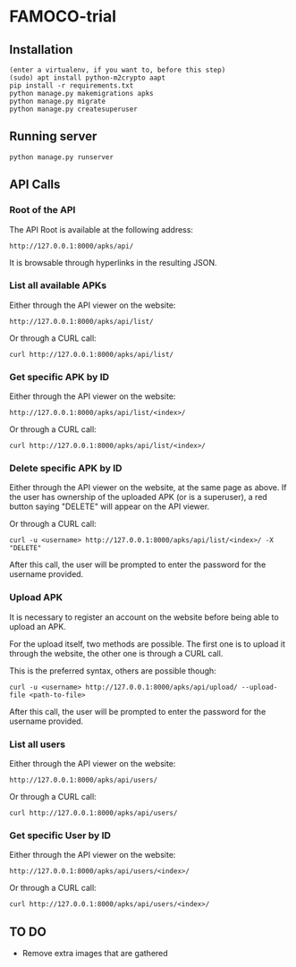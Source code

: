 # FAMOCO-trial

## Installation

```
(enter a virtualenv, if you want to, before this step)
(sudo) apt install python-m2crypto aapt
pip install -r requirements.txt
python manage.py makemigrations apks
python manage.py migrate
python manage.py createsuperuser
```

## Running server

```
python manage.py runserver
```


## API Calls

### Root of the API

The API Root is available at the following address:

```
http://127.0.0.1:8000/apks/api/
```

It is browsable through hyperlinks in the resulting JSON.

### List all available APKs

Either through the API viewer on the website:

```
http://127.0.0.1:8000/apks/api/list/

```

Or through a CURL call:

```
curl http://127.0.0.1:8000/apks/api/list/
```


### Get specific APK by ID

Either through the API viewer on the website:

```
http://127.0.0.1:8000/apks/api/list/<index>/

```

Or through a CURL call:

```
curl http://127.0.0.1:8000/apks/api/list/<index>/
```

### Delete specific APK by ID

Either through the API viewer on the website, at the same page as above. If the user has ownership of the uploaded APK (or is a superuser), a red button saying "DELETE" will appear on the API viewer.

Or through a CURL call:

```
curl -u <username> http://127.0.0.1:8000/apks/api/list/<index>/ -X "DELETE"
```

After this call, the user will be prompted to enter the password for the username provided.

### Upload APK

It is necessary to register an account on the website before being able to upload an APK.

For the upload itself, two methods are possible. The first one is to upload it through the website, the other one is through a CURL call.

This is the preferred syntax, others are possible though:

```
curl -u <username> http://127.0.0.1:8000/apks/api/upload/ --upload-file <path-to-file>
```

After this call, the user will be prompted to enter the password for the username provided.

### List all users

Either through the API viewer on the website:

```
http://127.0.0.1:8000/apks/api/users/

```

Or through a CURL call:

```
curl http://127.0.0.1:8000/apks/api/users/
```

### Get specific User by ID

Either through the API viewer on the website:

```
http://127.0.0.1:8000/apks/api/users/<index>/

```

Or through a CURL call:

```
curl http://127.0.0.1:8000/apks/api/users/<index>/
```

## TO DO

- Remove extra images that are gathered